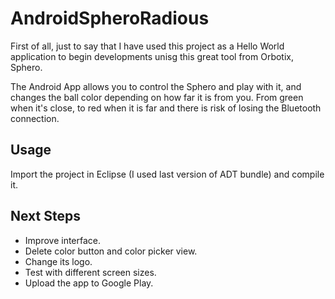 AndroidSpheroRadious
====================

First of all, just to say that I have used this project as a Hello World application to begin developments unisg this great tool from Orbotix, Sphero.

The Android App allows you to control the Sphero and play with it, and changes the ball color depending on how far it is from you. From green when it's close, to red when it is far and there is risk of losing the Bluetooth connection.


Usage
-----

Import the project in Eclipse (I used last version of ADT bundle) and compile it.



Next Steps
----------

- Improve interface.
- Delete color button and color picker view.
- Change its logo.
- Test with different screen sizes.
- Upload the app to Google Play.
